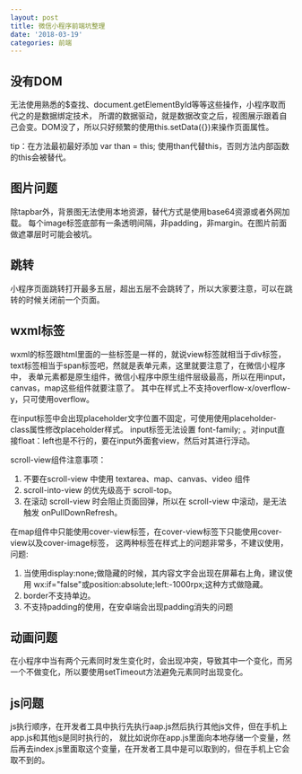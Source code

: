 ```yaml
---
layout: post
title: 微信小程序前端坑整理
date: '2018-03-19'
categories: 前端
---
```


## 没有DOM

无法使用熟悉的$查找、document.getElementById等等这些操作，小程序取而代之的是数据绑定技术，
所谓的数据驱动，就是数据改变之后，视图展示跟着自己会变。DOM没了，所以只好频繁的使用this.setData({})来操作页面属性。

tip：在方法最初最好添加 var than = this; 使用than代替this，否则方法内部函数的this会被替代。

## 图片问题

除tapbar外，背景图无法使用本地资源，替代方式是使用base64资源或者外网加载。
每个image标签底部有一条透明间隔，非padding，非margin。在图片前面做遮罩层时可能会被坑。

## 跳转

小程序页面跳转打开最多五层，超出五层不会跳转了，所以大家要注意，可以在跳转的时候关闭前一个页面。

## wxml标签

wxml的标签跟html里面的一些标签是一样的，就说view标签就相当于div标签，
text标签相当于span标签吧，然就是表单元素，这里就要注意了，在微信小程序中，
表单元素都是原生组件，微信小程序中原生组件层级最高，所以在用input，canvas，map这些组件就要注意了。
其中在样式上不支持overflow-x/overflow-y，只可使用overflow。

在input标签中会出现placeholder文字位置不固定，可使用使用placeholder-class属性修改placeholder样式。
input标签无法设置 font-family; 。对input直接float：left也是不行的，要在input外面套view，然后对其进行浮动。

scroll-view组件注意事项：

1. 不要在scroll-view 中使用 textarea、map、canvas、video 组件
2. scroll-into-view 的优先级高于 scroll-top。
3. 在滚动 scroll-view 时会阻止页面回弹，所以在 scroll-view 中滚动，是无法触发 onPullDownRefresh。

在map组件中只能使用cover-view标签，在cover-view标签下只能使用cover-view以及cover-image标签，
这两种标签在样式上的问题非常多，不建议使用，问题:

1. 当使用display:none;做隐藏的时候，其内容文字会出现在屏幕右上角，建议使用 wx:if="false"或position:absolute;left:-1000rpx;这种方式做隐藏。
2. border不支持单边。
3. 不支持padding的使用，在安卓端会出现padding消失的问题

## 动画问题

在小程序中当有两个元素同时发生变化时，会出现冲突，导致其中一个变化，而另一个不做变化，所以要使用setTimeout方法避免元素同时出现变化。

## js问题

js执行顺序，在开发者工具中执行先执行aap.js然后执行其他js文件，但在手机上app.js和其他js是同时执行的，
就比如说你在app.js里面向本地存储一个变量，然后再去index.js里面取这个变量，在开发者工具中是可以取到的，但在手机上它会取不到的。

